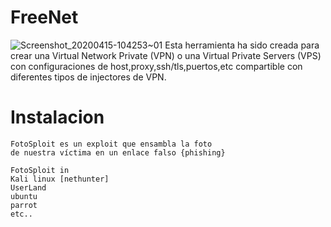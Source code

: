 # FreeNet

![Screenshot_20200415-104253~01](https://user-images.githubusercontent.com/63724386/79358703-304be400-7f07-11ea-81ec-62849e97d800.png)
Esta herramienta ha sido creada para crear una Virtual Network Private (VPN) o una Virtual Private Servers (VPS) con configuraciones de host,proxy,ssh/tls,puertos,etc compartible con diferentes tipos de injectores de VPN.

# Instalacion
    FotoSploit es un exploit que ensambla la foto
    de nuestra víctima en un enlace falso {phishing}
    
    FotoSploit in
    Kali linux [nethunter]
    UserLand
    ubuntu
    parrot
    etc..
